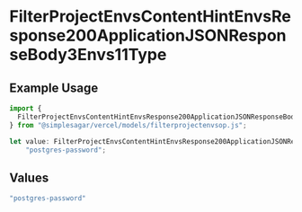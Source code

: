 # FilterProjectEnvsContentHintEnvsResponse200ApplicationJSONResponseBody3Envs11Type

## Example Usage

```typescript
import {
  FilterProjectEnvsContentHintEnvsResponse200ApplicationJSONResponseBody3Envs11Type,
} from "@simplesagar/vercel/models/filterprojectenvsop.js";

let value: FilterProjectEnvsContentHintEnvsResponse200ApplicationJSONResponseBody3Envs11Type =
    "postgres-password";
```

## Values

```typescript
"postgres-password"
```